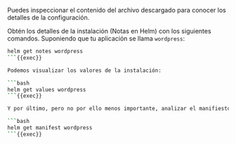 Puedes inspeccionar el contenido del archivo descargado para conocer los detalles de la configuración.

Obtén los detalles de la instalación (Notas en Helm) con los siguientes comandos. Suponiendo que tu aplicación se llama `wordpress`:

```bash
helm get notes wordpress
```{{exec}}

Podemos visualizar los valores de la instalación:

```bash
helm get values wordpress
```{{exec}}

Y por último, pero no por ello menos importante, analizar el manifiesto de los recursos YAML definidos en el Chart:

```bash
helm get manifest wordpress
```{{exec}}